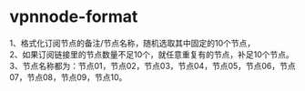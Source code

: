 # vpnnode-format

1、格式化订阅节点的备注/节点名称，随机选取其中固定的10个节点，<br>
2、如果订阅链接里的节点数量不足10个，就任意重复有的节点，补足10个节点。<br>
3、节点名称都为：节点01，节点02，节点03，节点04，节点05，节点06，节点07，节点08，节点09，节点10。<br>
